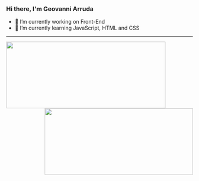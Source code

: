 ### Hi there, I'm Geovanni Arruda



- 🔭 I’m currently working on Front-End
- 🌱 I’m currently learning JavaScript, HTML and CSS
<hr>
<div>
  <a href="https://github.com/geovanniarruda">
  <img align = "left" height="180em" width="430em" src="https://github-readme-stats.vercel.app/api?username=geovanniarruda&&show_icons=true&theme=tokyonight&hide=contribs,issues"/>
  <img align= "right" height="180em"  width="400em" src="https://github-readme-stats.vercel.app/api/top-langs/?username=geovanniarruda&layout=compact"/>
</div>






